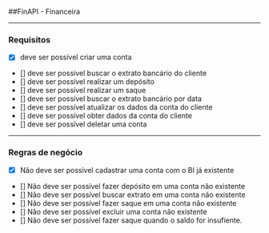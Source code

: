 ##FinAPI - Financeira

---

### Requisitos

- [X] deve ser possível criar uma conta
- [] deve ser possível buscar o extrato bancário do cliente
- [] deve ser possível realizar um depósito
- [] deve ser possível realizar um saque
- [] deve ser possível buscar o extrato bancário por data
- [] deve ser possível atualizar os dados da conta do cliente
- [] deve ser possível obter dados da conta do cliente
- [] deve ser possível deletar uma conta

---

### Regras de negócio

- [X] Não deve ser possível cadastrar uma conta com o BI já existente
- [] Não deve ser possível fazer depósito em uma conta não existente
- [] Não deve ser possível buscar extrato em uma conta não existente
- [] Não deve ser possível fazer saque em uma conta não existente
- [] Não deve ser possível excluir uma conta não existente
- [] Não deve ser possível fazer saque quando o saldo for insufiente.